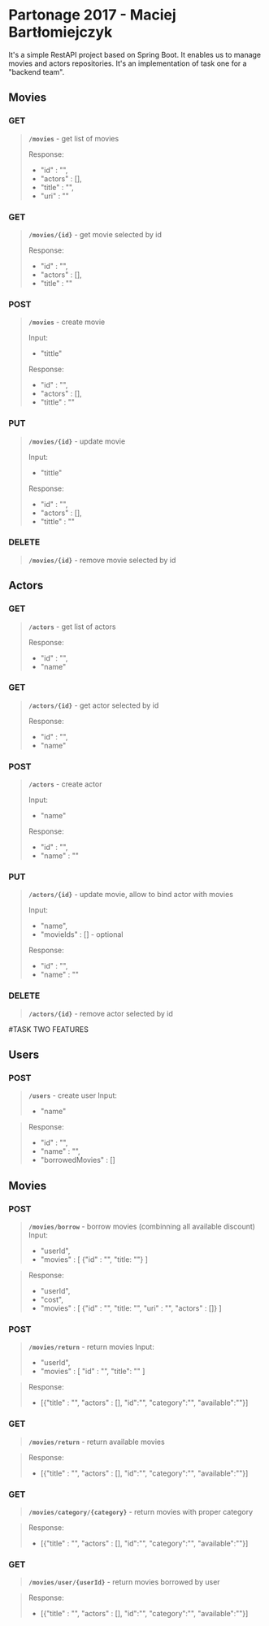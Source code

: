 # Partonage 2017 - Maciej Bartłomiejczyk
It's a simple RestAPI project based on Spring Boot. It enables us to manage movies and actors repositories. It's an implementation of task one for a "backend team". 


Movies
-------
### GET
>**`/movies`** - get list of movies
>
> Response:
>- "id" : "",
>- "actors" : [], 
>- "title" : "",
>- "uri" : ""

### GET
>**`/movies/{id}`** - get movie selected by id
>
> Response:
>- "id" : "",
>- "actors" : [], 
>- "title" : ""

### POST
>**`/movies`** - create movie
>
> Input:
>- "tittle"
>
> Response:
>- "id" : "",
>- "actors" : [], 
>- "tittle" : ""

### PUT
>**`/movies/{id}`** - update movie
>
> Input:
>- "tittle"
>
> Response:
>- "id" : "",
>- "actors" : [], 
>- "tittle" : ""

### DELETE
>**`/movies/{id}`** - remove movie selected by id


Actors
-------
### GET
>**`/actors`** - get list of actors
>
> Response:
>- "id" : "",
>- "name"

### GET
>**`/actors/{id}`** - get actor selected by id
>
> Response:
>- "id" : "",
>- "name"

### POST
>**`/actors`** - create actor
>
> Input:
>- "name"
>
> Response:
>- "id" : "",
>- "name" : ""

### PUT
>**`/actors/{id}`** - update movie, allow to bind actor with movies
>
> Input:
>- "name",
>- "movieIds" : [] - optional
>
> Response:
>- "id" : "",
>- "name" : ""

### DELETE
>**`/actors/{id}`** - remove actor selected by id



#TASK TWO FEATURES

Users
-------
### POST
>**`/users`** - create user
> Input:
>- "name"

> Response:
>- "id" : "",
>- "name" : "",
>- "borrowedMovies" : []

Movies
-------
### POST
>**`/movies/borrow`** - borrow movies (combinning all available discount) 
> Input:
>- "userId",
>- "movies" : [
    {"id" : "",
    "title: ""}
  ]

> Response:
>- "userId",
>- "cost", 
>- "movies" : [
    {"id" : "",
    "title: "",
    "uri" : "",
    "actors" : []}
  ]
  
### POST
>**`/movies/return`** - return movies
> Input:
>- "userId",
>- "movies" : [
    "id" : "",
    "title": ""
  ]
  
> Response: 
>- [{"title" : "", "actors" : [], "id":"", "category":"", "available":""}]

### GET
>**`/movies/return`** - return available movies

> Response: 
>- [{"title" : "", "actors" : [], "id":"", "category":"", "available":""}]

### GET
>**`/movies/category/{category}`** - return movies with proper category

> Response: 
>- [{"title" : "", "actors" : [], "id":"", "category":"", "available":""}]

### GET
>**`/movies/user/{userId}`** - return movies borrowed by user

> Response: 
>- [{"title" : "", "actors" : [], "id":"", "category":"", "available":""}]
